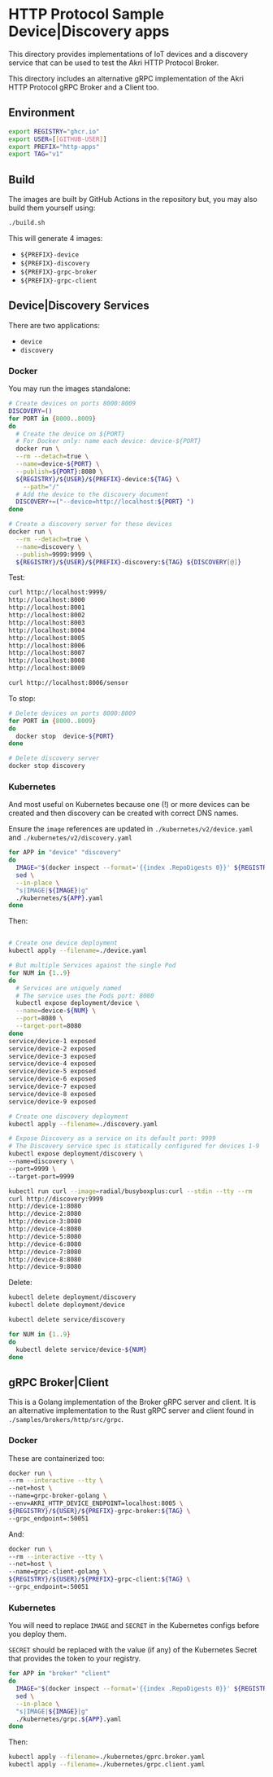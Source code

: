 # HTTP Protocol Sample Device|Discovery apps

This directory provides implementations of IoT devices and a discovery service that can be used to test the Akri HTTP Protocol Broker.

This directory includes an alternative gRPC implementation of the Akri HTTP Protocol gRPC Broker and a Client too.

## Environment

```bash
export REGISTRY="ghcr.io"
export USER=[[GITHUB-USER]]
export PREFIX="http-apps"
export TAG="v1"
```

## Build

The images are built by GitHub Actions in the repository but, you may also build them yourself using:

```bash
./build.sh
```

This will generate 4 images:

+ `${PREFIX}-device`
+ `${PREFIX}-discovery`
+ `${PREFIX}-grpc-broker`
+ `${PREFIX}-grpc-client`

## Device|Discovery Services

There are two applications:

+ `device`
+ `discovery`

### Docker

You may run the images standalone:

```bash
# Create devices on ports 8000:8009
DISCOVERY=()
for PORT in {8000..8009}
do
  # Create the device on ${PORT}
  # For Docker only: name each device: device-${PORT}
  docker run \
  --rm --detach=true \
  --name=device-${PORT} \
  --publish=${PORT}:8080 \
  ${REGISTRY}/${USER}/${PREFIX}-device:${TAG} \
    --path="/"
  # Add the device to the discovery document
  DISCOVERY+=("--device=http://localhost:${PORT} ")
done

# Create a discovery server for these devices
docker run \
  --rm --detach=true \
  --name=discovery \
  --publish=9999:9999 \
  ${REGISTRY}/${USER}/${PREFIX}-discovery:${TAG} ${DISCOVERY[@]}
```

Test:

```bash
curl http://localhost:9999/
http://localhost:8000
http://localhost:8001
http://localhost:8002
http://localhost:8003
http://localhost:8004
http://localhost:8005
http://localhost:8006
http://localhost:8007
http://localhost:8008
http://localhost:8009

curl http://localhost:8006/sensor
```

To stop:

```bash
# Delete devices on ports 8000:8009
for PORT in {8000..8009}
do
  docker stop  device-${PORT}
done

# Delete discovery server
docker stop discovery
```

### Kubernetes

And most useful on Kubernetes because one (!) or more devices can be created and then discovery can be created with correct DNS names.

Ensure the `image` references are updated in `./kubernetes/v2/device.yaml` and `./kubernetes/v2/discovery.yaml`

```bash
for APP in "device" "discovery"
do
  IMAGE="$(docker inspect --format='{{index .RepoDigests 0}}' ${REGISTRY}/${USER}/${PREFIX}-${APP}:${TAG})"
  sed \
  --in-place \
  "s|IMAGE|${IMAGE}|g"
  ./kubernetes/${APP}.yaml
done
```

Then:

```bash

# Create one device deployment
kubectl apply --filename=./device.yaml

# But multiple Services against the single Pod
for NUM in {1..9}
do
  # Services are uniquely named
  # The service uses the Pods port: 8080
  kubectl expose deployment/device \
  --name=device-${NUM} \
  --port=8080 \
  --target-port=8080
done
service/device-1 exposed
service/device-2 exposed
service/device-3 exposed
service/device-4 exposed
service/device-5 exposed
service/device-6 exposed
service/device-7 exposed
service/device-8 exposed
service/device-9 exposed

# Create one discovery deployment
kubectl apply --filename=./discovery.yaml

# Expose Discovery as a service on its default port: 9999
# The Discovery service spec is statically configured for devices 1-9
kubectl expose deployment/discovery \
--name=discovery \
--port=9999 \
--target-port=9999

kubectl run curl --image=radial/busyboxplus:curl --stdin --tty --rm
curl http://discovery:9999
http://device-1:8080
http://device-2:8080
http://device-3:8080
http://device-4:8080
http://device-5:8080
http://device-6:8080
http://device-7:8080
http://device-8:8080
http://device-9:8080
```

Delete:

```bash
kubectl delete deployment/discovery
kubectl delete deployment/device

kubectl delete service/discovery

for NUM in {1..9}
do
  kubectl delete service/device-${NUM}
done
```

## gRPC Broker|Client

This is a Golang implementation of the Broker gRPC server and client. It is an alternative implementation to the Rust gRPC server and client found in `./samples/brokers/http/src/grpc`.

### Docker

These are containerized too:

```bash
docker run \
--rm --interactive --tty \
--net=host \
--name=grpc-broker-golang \
--env=AKRI_HTTP_DEVICE_ENDPOINT=localhost:8005 \
${REGISTRY}/${USER}/${PREFIX}-grpc-broker:${TAG} \
--grpc_endpoint=:50051
```

And:

```bash
docker run \
--rm --interactive --tty \
--net=host \
--name=grpc-client-golang \
${REGISTRY}/${USER}/${PREFIX}-grpc-client:${TAG} \
--grpc_endpoint=:50051
```

### Kubernetes

You will need to replace `IMAGE` and `SECRET` in the Kubernetes configs before you deploy them.

`SECRET` should be replaced with the value (if any) of the Kubernetes Secret that provides the token to your registry.

```bash
for APP in "broker" "client"
do
  IMAGE="$(docker inspect --format='{{index .RepoDigests 0}}' ${REGISTRY}/${USER}/${PREFIX}-grpc-${APP}:${TAG})"
  sed \
  --in-place \
  "s|IMAGE|${IMAGE}|g"
  ./kubernetes/grpc.${APP}.yaml
done
```

Then:

```bash
kubectl apply --filename=./kubernetes/gprc.broker.yaml
kubectl apply --filename=./kubernetes/grpc.client.yaml
```

